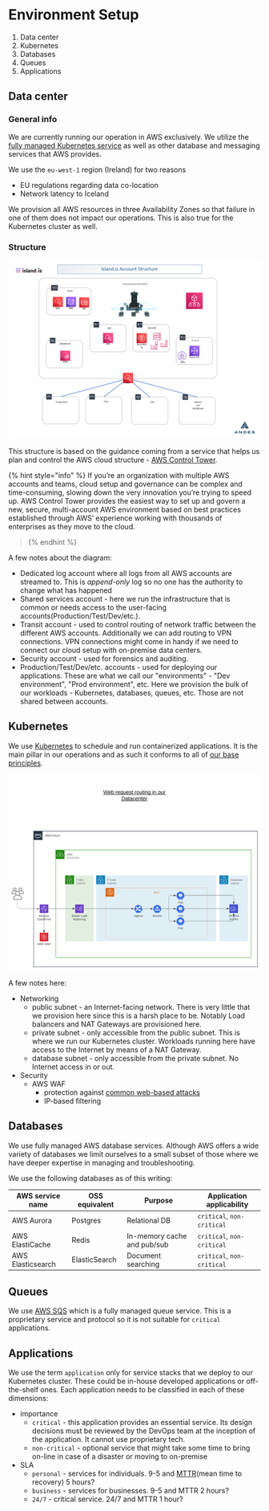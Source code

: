# Environment Setup

1. Data center
2. Kubernetes
3. Databases
4. Queues
5. Applications

## Data center

### General info

We are currently running our operation in AWS exclusively. We utilize the [fully managed Kubernetes service](https://aws.amazon.com/eks/) as well as other database and messaging services that AWS provides.

We use the `eu-west-1` region (Ireland) for two reasons

- EU regulations regarding data co-location
- Network latency to Iceland

We provision all AWS resources in three Availability Zones so that failure in one of them does not impact our operations. This is also true for the Kubernetes cluster as well.

### Structure

![Typical request handling](./assets/account_structure.png)

This structure is based on the guidance coming from a service that helps us plan and control the AWS cloud structure - [AWS Control Tower](https://aws.amazon.com/controltower/).

{% hint style="info" %}
If you’re an organization with multiple AWS accounts and teams, cloud setup and governance can be complex and time-consuming, slowing down the very innovation you’re trying to speed up. AWS Control Tower provides the easiest way to set up and govern a new, secure, multi-account AWS environment based on best practices established through AWS’ experience working with thousands of enterprises as they move to the cloud.

> {% endhint %}

A few notes about the diagram:

- Dedicated log account where all logs from all AWS accounts are streamed to. This is _append-only_ log so no one has the authority to change what has happened
- Shared services account - here we run the infrastructure that is common or needs access to the user-facing accounts(Production/Test/Dev/etc.).
- Transit account - used to control routing of network traffic between the different AWS accounts. Additionally we can add routing to VPN connections. VPN connections might come in handy if we need to connect our cloud setup with on-premise data centers.
- Security account - used for forensics and auditing.
- Production/Test/Dev/etc. accounts - used for deploying our applications. These are what we call our "environments" - "Dev environment", "Prod environment", etc. Here we provision the bulk of our workloads - Kubernetes, databases, queues, etc. Those are not shared between accounts.

## Kubernetes

We use [Kubernetes](https://kubernetes.io) to schedule and run containerized applications. It is the main pillar in our operations and as such it conforms to all of [our base principles](operations-base-principles.md).

![Typical request handling](./assets/request-routing.svg)

A few notes here:

- Networking
  - public subnet - an Internet-facing network. There is very little that we provision here since this is a harsh place to be. Notably Load balancers and NAT Gateways are provisioned here.
  - private subnet - only accessible from the public subnet. This is where we run our Kubernetes cluster. Workloads running here have access to the Internet by means of a NAT Gateway.
  - database subnet - only accessible from the private subnet. No Internet access in or out.
- Security
  - AWS WAF
    - protection against [common web-based attacks](https://owasp.org/www-project-top-ten/)
    - IP-based filtering

## Databases

We use fully managed AWS database services. Although AWS offers a wide variety of databases we limit ourselves to a small subset of those where we have deeper expertise in managing and troubleshooting.

We use the following databases as of this writing:

| AWS service name  | OSS equivalent | Purpose                     | Application applicability  |
| ----------------- | -------------- | --------------------------- | -------------------------- |
| AWS Aurora        | Postgres       | Relational DB               | `critical`, `non-critical` |
| AWS ElastiCache   | Redis          | In-memory cache and pub/sub | `critical`, `non-critical` |
| AWS Elasticsearch | ElasticSearch  | Document searching          | `critical`, `non-critical` |

## Queues

We use [AWS SQS](https://aws.amazon.com/sqs/) which is a fully managed queue service. This is a proprietary service and protocol so it is not suitable for `critical` applications.

## Applications

We use the term `application` only for service stacks that we deploy to our Kubernetes cluster. These could be in-house developed applications or off-the-shelf ones. Each application needs to be classified in each of these dimensions:

- importance
  - `critical` - this application provides an essential service. Its design decisions must be reviewed by the DevOps team at the inception of the application. It cannot use proprietary tech.
  - `non-critical` - optional service that might take some time to bring on-line in case of a disaster or moving to on-premise
- SLA
  - `personal` - services for individuals. 9-5 and [MTTR](https://en.wikipedia.org/wiki/Mean_time_to_recovery)(mean time to recovery) 5 hours?
  - `business` - services for businesses. 9-5 and MTTR 2 hours?
  - `24/7` - critical service. 24/7 and MTTR 1 hour?
